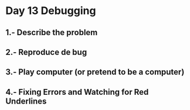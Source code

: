 # Day 13 Debugging

## 1.- Describe the problem

## 2.- Reproduce de bug

## 3.- Play computer (or pretend to be a computer)

## 4.- Fixing Errors and Watching for Red Underlines
